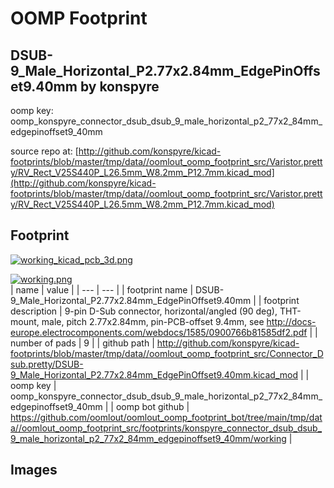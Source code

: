 # OOMP Footprint  
## DSUB-9_Male_Horizontal_P2.77x2.84mm_EdgePinOffset9.40mm  by konspyre  
  
oomp key: oomp_konspyre_connector_dsub_dsub_9_male_horizontal_p2_77x2_84mm_edgepinoffset9_40mm  
  
source repo at: [http://github.com/konspyre/kicad-footprints/blob/master/tmp/data//oomlout_oomp_footprint_src/Varistor.pretty/RV_Rect_V25S440P_L26.5mm_W8.2mm_P12.7mm.kicad_mod](http://github.com/konspyre/kicad-footprints/blob/master/tmp/data//oomlout_oomp_footprint_src/Varistor.pretty/RV_Rect_V25S440P_L26.5mm_W8.2mm_P12.7mm.kicad_mod)  
## Footprint  
  
[![working_kicad_pcb_3d.png](working_kicad_pcb_3d_600.png)](working_kicad_pcb_3d.png)  
  
[![working.png](working_600.png)](working.png)  
| name | value | 
| --- | --- | 
| footprint name | DSUB-9_Male_Horizontal_P2.77x2.84mm_EdgePinOffset9.40mm | 
| footprint description | 9-pin D-Sub connector, horizontal/angled (90 deg), THT-mount, male, pitch 2.77x2.84mm, pin-PCB-offset 9.4mm, see http://docs-europe.electrocomponents.com/webdocs/1585/0900766b81585df2.pdf | 
| number of pads | 9 | 
| github path | http://github.com/konspyre/kicad-footprints/blob/master/tmp/data//oomlout_oomp_footprint_src/Connector_Dsub.pretty/DSUB-9_Male_Horizontal_P2.77x2.84mm_EdgePinOffset9.40mm.kicad_mod | 
| oomp key | oomp_konspyre_connector_dsub_dsub_9_male_horizontal_p2_77x2_84mm_edgepinoffset9_40mm | 
| oomp bot github | https://github.com/oomlout/oomlout_oomp_footprint_bot/tree/main/tmp/data//oomlout_oomp_footprint_src/footprints/konspyre_connector_dsub_dsub_9_male_horizontal_p2_77x2_84mm_edgepinoffset9_40mm/working | 
## Images  
